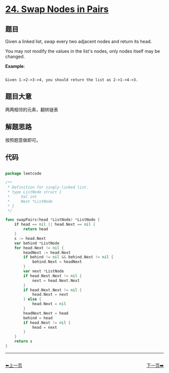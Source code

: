 # [24. Swap Nodes in Pairs](https://leetcode.com/problems/swap-nodes-in-pairs/description/)

## 题目

Given a linked list, swap every two adjacent nodes and return its head.

You may not modify the values in the list's nodes, only nodes itself may be changed.



**Example**:

```

Given 1->2->3->4, you should return the list as 2->1->4->3.

```

## 题目大意

两两相邻的元素，翻转链表

## 解题思路

按照题意做即可。

## 代码

```go

package leetcode

/**
 * Definition for singly-linked list.
 * type ListNode struct {
 *     Val int
 *     Next *ListNode
 * }
 */

func swapPairs(head *ListNode) *ListNode {
	if head == nil || head.Next == nil {
		return head
	}
	s := head.Next
	var behind *ListNode
	for head.Next != nil {
		headNext := head.Next
		if behind != nil && behind.Next != nil {
			behind.Next = headNext
		}
		var next *ListNode
		if head.Next.Next != nil {
			next = head.Next.Next
		}
		if head.Next.Next != nil {
			head.Next = next
		} else {
			head.Next = nil
		}
		headNext.Next = head
		behind = head
		if head.Next != nil {
			head = next
		}
	}
	return s
}


```


----------------------------------------------
<div style="display: flex;justify-content: space-between;align-items: center;">
<p><a href="https://books.halfrost.com/leetcode/ChapterFour/0023.Merge-k-Sorted-Lists/">⬅️上一页</a></p>
<p><a href="https://books.halfrost.com/leetcode/ChapterFour/0025.Reverse-Nodes-in-k-Group/">下一页➡️</a></p>
</div>

